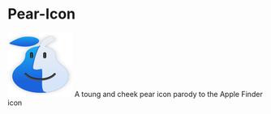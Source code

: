 # Pear-Icon
![alt text](https://github.com/GSSparks/Pear-Icon/blob/main/file-manager-pear.svg?raw=true)
A toung and cheek pear icon parody to the Apple Finder icon
